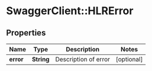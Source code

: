 # SwaggerClient::HLRError

## Properties
Name | Type | Description | Notes
------------ | ------------- | ------------- | -------------
**error** | **String** | Description of error | [optional] 


